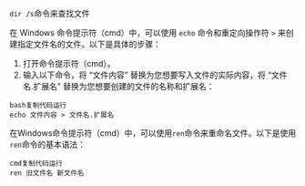 `dir /s`命令来查找文件

在 Windows 命令提示符（cmd）中，可以使用 `echo` 命令和重定向操作符 `>` 来创建指定文件名的文件。以下是具体的步骤：

1. 打开命令提示符（cmd）。
2. 输入以下命令，将 “文件内容” 替换为您想要写入文件的实际内容，将 “文件名.扩展名” 替换为您想要创建的文件的名称和扩展名：

```
bash复制代码运行
echo 文件内容 > 文件名.扩展名
```

在Windows命令提示符（cmd）中，可以使用`ren`命令来重命名文件。以下是使用`ren`命令的基本语法：

```
cmd复制代码运行
ren 旧文件名 新文件名
```